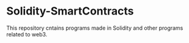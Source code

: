 # Solidity-SmartContracts
 This repository cntains programs made in Solidity and other programs related to web3.
